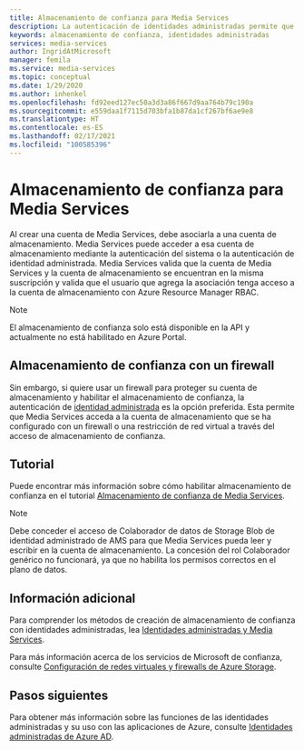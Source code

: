 ```yaml
---
title: Almacenamiento de confianza para Media Services
description: La autenticación de identidades administradas permite que Media Services acceda a la cuenta de almacenamiento que se ha configurado con un firewall o una restricción de red virtual a través del acceso de almacenamiento de confianza.
keywords: almacenamiento de confianza, identidades administradas
services: media-services
author: IngridAtMicrosoft
manager: femila
ms.service: media-services
ms.topic: conceptual
ms.date: 1/29/2020
ms.author: inhenkel
ms.openlocfilehash: fd92eed127ec50a3d3a86f667d9aa764b79c190a
ms.sourcegitcommit: e559daa1f7115d703bfa1b87da1cf267bf6ae9e8
ms.translationtype: HT
ms.contentlocale: es-ES
ms.lasthandoff: 02/17/2021
ms.locfileid: "100585396"
---
```

# <a name="trusted-storage-for-media-services"></a>Almacenamiento de confianza para Media Services

Al crear una cuenta de Media Services, debe asociarla a una cuenta de almacenamiento. Media Services puede acceder a esa cuenta de almacenamiento mediante la autenticación del sistema o la autenticación de identidad administrada. Media Services valida que la cuenta de Media Services y la cuenta de almacenamiento se encuentran en la misma suscripción y valida que el usuario que agrega la asociación tenga acceso a la cuenta de almacenamiento con Azure Resource Manager RBAC.

>[!NOTE]
>El almacenamiento de confianza solo está disponible en la API y actualmente no está habilitado en Azure Portal.

## <a name="trusted-storage-with-a-firewall"></a>Almacenamiento de confianza con un firewall

Sin embargo, si quiere usar un firewall para proteger su cuenta de almacenamiento y habilitar el almacenamiento de confianza, la autenticación de [identidad administrada](concept-managed-identities.md) es la opción preferida. Esta permite que Media Services acceda a la cuenta de almacenamiento que se ha configurado con un firewall o una restricción de red virtual a través del acceso de almacenamiento de confianza.

## <a name="tutorial"></a>Tutorial

Puede encontrar más información sobre cómo habilitar almacenamiento de confianza en el tutorial [Almacenamiento de confianza de Media Services](tutorial-trusted-storage-rest.md).

> [!NOTE]
> Debe conceder el acceso de Colaborador de datos de Storage Blob de identidad administrado de AMS para que Media Services pueda leer y escribir en la cuenta de almacenamiento.  La concesión del rol Colaborador genérico no funcionará, ya que no habilita los permisos correctos en el plano de datos.

## <a name="further-reading"></a>Información adicional

Para comprender los métodos de creación de almacenamiento de confianza con identidades administradas, lea [Identidades administradas y Media Services](concept-managed-identities.md).

Para más información acerca de los servicios de Microsoft de confianza, consulte [Configuración de redes virtuales y firewalls de Azure Storage](../../storage/common/storage-network-security.md#trusted-microsoft-services).

## <a name="next-steps"></a>Pasos siguientes

Para obtener más información sobre las funciones de las identidades administradas y su uso con las aplicaciones de Azure, consulte [Identidades administradas de Azure AD](../../active-directory/managed-identities-azure-resources/overview.md).
